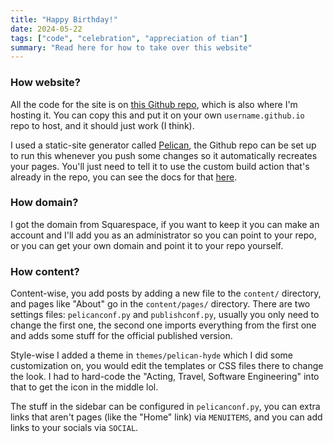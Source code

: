 ```yaml
---
title: "Happy Birthday!"
date: 2024-05-22
tags: ["code", "celebration", "appreciation of tian"]
summary: "Read here for how to take over this website"
---
```


### How website?
All the code for the site is on [this Github repo](https://github.com/EWol234/ewol234.github.io), which is also where I'm hosting it. You can copy this and put it on your own `username.github.io` repo to host, and it should just work (I think).

I used a static-site generator called [Pelican](https://docs.getpelican.com/en/4.9.1/index.html), the Github repo can be set up to run this whenever you push some changes so it automatically recreates your pages. You'll just need to tell it to use the custom build action that's already in the repo, you can see the docs for that [here](https://docs.github.com/en/pages/getting-started-with-github-pages/configuring-a-publishing-source-for-your-github-pages-site#publishing-with-a-custom-github-actions-workflow).

### How domain?
I got the domain from Squarespace, if you want to keep it you can make an account and I'll add you as an administrator so you can point to your repo, or you can get your own domain and point it to your repo yourself.

### How content?
Content-wise, you add posts by adding a new file to the `content/` directory, and pages like "About" go in the `content/pages/` directory. There are two settings files: `pelicanconf.py` and `publishconf.py`, usually you only need to change the first one, the second one imports everything from the first one and adds some stuff for the official published version.

Style-wise I added a theme in `themes/pelican-hyde` which I did some customization on, you would edit the templates or CSS files there to change the look. I had to hard-code the "Acting, Travel, Software Engineering" into that to get the icon in the middle lol.

The stuff in the sidebar can be configured in `pelicanconf.py`, you can extra links that aren't pages (like the "Home" link) via `MENUITEMS`, and you can add links to your socials via `SOCIAL`.

